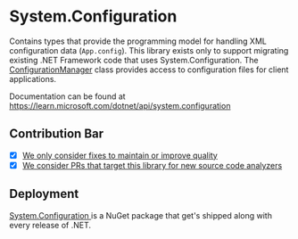# System.Configuration
Contains types that provide the programming model for handling XML configuration data (`App.config`). This library exists only to support migrating existing .NET Framework code that uses System.Configuration. The [ConfigurationManager](https://learn.microsoft.com/dotnet/api/system.configuration.configurationmanager) class provides access to configuration files for client applications. 

Documentation can be found at https://learn.microsoft.com/dotnet/api/system.configuration

## Contribution Bar
- [x] [We only consider fixes to maintain or improve quality](../../libraries/README.md#primary-bar)
- [x] [We consider PRs that target this library for new source code analyzers](../../libraries/README.md#secondary-bars)

## Deployment
[System.Configuration ](https://www.nuget.org/packages/System.Configuration.ConfigurationManager) is a NuGet package that get's shipped along with every release of .NET.